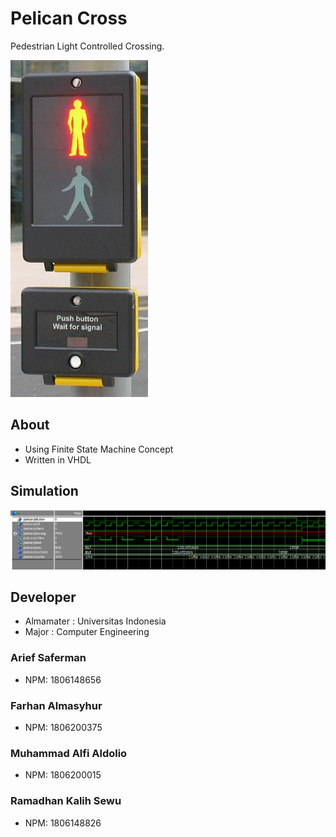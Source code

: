 # Pelican Cross
Pedestrian Light Controlled Crossing.

![](assets/PuffinCrossing.jpg)

## About
- Using Finite State Machine Concept
- Written in VHDL

## Simulation
![](assets/UnderDev.png)

## Developer
- Almamater : Universitas Indonesia
- Major : Computer Engineering
### Arief Saferman
- NPM: 1806148656
### Farhan Almasyhur
- NPM: 1806200375
### Muhammad Alfi Aldolio
- NPM: 1806200015
### Ramadhan Kalih Sewu
- NPM: 1806148826
